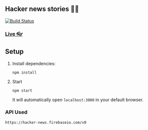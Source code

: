 ## Hacker news stories 🦹🏽

[![Build Status](https://travis-ci.com/Marvin9/hackernews-stories.svg?token=VLAzbJP7VasfzqzWUHz9&branch=master)](https://travis-ci.com/Marvin9/hackernews-stories)

### [Live 👓](https://hackernews-stories.now.sh)

## Setup

1. Install dependencies: 

    ```npm install```

2. Start

    ```npm start```

    It will automatically open ```localhost:3000``` in your default browser.

### API Used

```https://hacker-news.firebaseio.com/v0```

